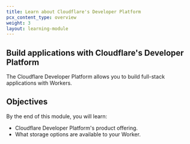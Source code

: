 ```yaml
---
title: Learn about Cloudflare's Developer Platform
pcx_content_type: overview
weight: 3
layout: learning-module
---
```


## Build applications with Cloudflare's Developer Platform

The Cloudflare Developer Platform allows you to build full-stack applications with Workers.

## Objectives

By the end of this module, you will learn:

- Cloudflare Developer Platform's product offering.
- What storage options are available to your Worker.